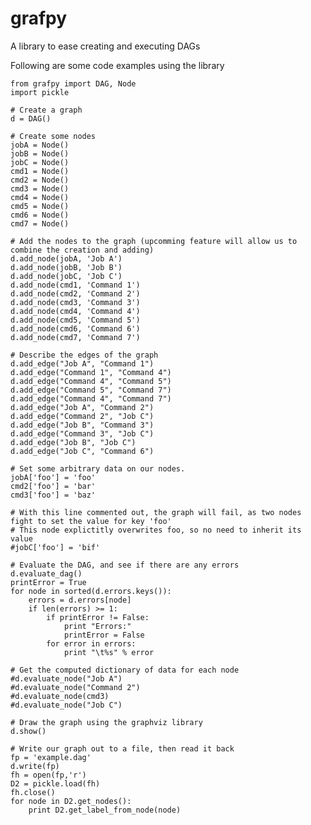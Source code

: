 grafpy
======

A library to ease creating and executing DAGs

Following are some code examples using the library

    from grafpy import DAG, Node
    import pickle

    # Create a graph
    d = DAG()

    # Create some nodes
    jobA = Node()
    jobB = Node()
    jobC = Node()
    cmd1 = Node()
    cmd2 = Node()
    cmd3 = Node()
    cmd4 = Node()
    cmd5 = Node()
    cmd6 = Node()
    cmd7 = Node()
    
    # Add the nodes to the graph (upcomming feature will allow us to combine the creation and adding)
    d.add_node(jobA, 'Job A')
    d.add_node(jobB, 'Job B')
    d.add_node(jobC, 'Job C')
    d.add_node(cmd1, 'Command 1')
    d.add_node(cmd2, 'Command 2')
    d.add_node(cmd3, 'Command 3')
    d.add_node(cmd4, 'Command 4')
    d.add_node(cmd5, 'Command 5')
    d.add_node(cmd6, 'Command 6')
    d.add_node(cmd7, 'Command 7')

    # Describe the edges of the graph
    d.add_edge("Job A", "Command 1")
    d.add_edge("Command 1", "Command 4")
    d.add_edge("Command 4", "Command 5")
    d.add_edge("Command 5", "Command 7")
    d.add_edge("Command 4", "Command 7")
    d.add_edge("Job A", "Command 2")
    d.add_edge("Command 2", "Job C")
    d.add_edge("Job B", "Command 3")
    d.add_edge("Command 3", "Job C")
    d.add_edge("Job B", "Job C")
    d.add_edge("Job C", "Command 6")

    # Set some arbitrary data on our nodes.
    jobA['foo'] = 'foo'
    cmd2['foo'] = 'bar'
    cmd3['foo'] = 'baz'

    # With this line commented out, the graph will fail, as two nodes fight to set the value for key 'foo'
    # This node explictitly overwrites foo, so no need to inherit its value
    #jobC['foo'] = 'bif'

    # Evaluate the DAG, and see if there are any errors
    d.evaluate_dag()
    printError = True
    for node in sorted(d.errors.keys()):
    	errors = d.errors[node]
    	if len(errors) >= 1:
    		if printError != False:
    			print "Errors:"
    			printError = False
    		for error in errors:
    			print "\t%s" % error
    
    # Get the computed dictionary of data for each node
    #d.evaluate_node("Job A")
    #d.evaluate_node("Command 2")
    #d.evaluate_node(cmd3)
    #d.evaluate_node("Job C")
    
    # Draw the graph using the graphviz library
    d.show()

   	# Write our graph out to a file, then read it back
    fp = 'example.dag'
    d.write(fp)
    fh = open(fp,'r')
    D2 = pickle.load(fh)
    fh.close()
    for node in D2.get_nodes():
    	print D2.get_label_from_node(node)
